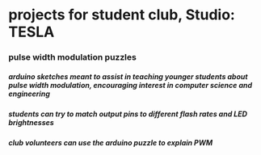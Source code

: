 # projects for student club, Studio: TESLA
### pulse width modulation puzzles
##### arduino sketches meant to assist in teaching younger students about pulse width modulation, encouraging interest in computer science and engineering
##### students can try to match output pins to different flash rates and LED brightnesses
##### club volunteers can use the arduino puzzle to explain PWM
